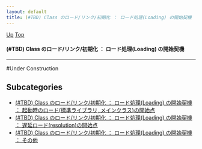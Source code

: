 ```yaml
---
layout: default
title: (#TBD) Class のロード/リンク/初期化 ： ロード処理(Loading) の開始契機
---
```

[Up](no7882ALm.html) [Top](../index.html)

#### (#TBD) Class のロード/リンク/初期化 ： ロード処理(Loading) の開始契機

--- 
#Under Construction



## Subcategories
* [(#TBD) Class のロード/リンク/初期化 ： ロード処理(Loading) の開始契機 ： 起動時のロード(標準ライブラリ, メインクラス)の開始点](notXYWwprj.html)
* [(#TBD) Class のロード/リンク/初期化 ： ロード処理(Loading) の開始契機 ： 遅延ロード(resolution)の開始点  ](no7882_Jf.html)
* [(#TBD) Class のロード/リンク/初期化 ： ロード処理(Loading) の開始契機 ： その他](noYhX5khB4.html)



